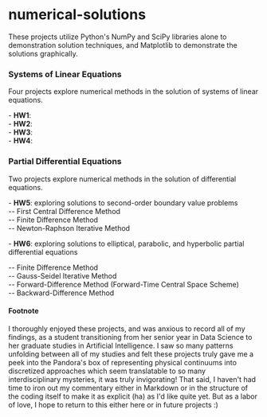 # numerical-solutions
<p></p>
These projects utilize Python's NumPy and SciPy libraries alone to demonstration solution techniques, and Matplotlib to demonstrate the solutions graphically.
<p></p>
<h3>Systems of Linear Equations</h3>
<p></p>
Four projects explore numerical methods in the solution of systems of linear equations.
<p></p>
- <b>HW1</b>: <br>
- <b>HW2</b>: <br>
- <b>HW3</b>: <br>
- <b>HW4</b>: <br>
<p></p>
<h3>Partial Differential Equations</h3>
<p></p>
Two projects explore numerical methods in the solution of differential equations.
<p></p>
- <b>HW5</b>: exploring solutions to second-order boundary value problems <br>
-- First Central Difference Method <br>
-- Finite Difference Method <br>
-- Newton-Raphson Iterative Method <br>
<p></p>
- <b>HW6</b>: exploring solutions to elliptical, parabolic, and hyperbolic partial differential equations
<p></p>
-- Finite Difference Method <br>
-- Gauss-Seidel Iterative Method <br>
-- Forward-Difference Method (Forward-Time Central Space Scheme) <br>
-- Backward-Difference Method <br> 
<p></p>
<h4>Footnote</h4>
<p></p>
I thoroughly enjoyed these projects, and was anxious to record all of my findings, as a student transitioning from her senior year in Data Science to her graduate studies in Artificial Intelligence. I saw so many patterns unfolding between all of my studies and felt these projects truly gave me a peek into the Pandora's box of representing physical continuums into discretized approaches which seem translatable to so many interdisciplinary mysteries, it was truly invigorating! That said, I haven't had time to iron out my commentary either in Markdown or in the structure of the coding itself to make it as explicit (ha) as I'd like quite yet. But as a labor of love, I hope to return to this either here or in future projects :)
<p></p>

